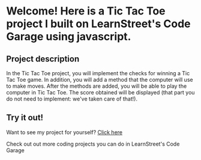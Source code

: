 
Welcome! Here is a Tic Tac Toe project I built on LearnStreet's Code Garage using javascript.
===============================================================================================================

Project description
-------------------------

In the Tic Tac Toe project, you will implement the checks for winning a Tic Tac Toe game. In addition, you will add a method that the computer will use to make moves. After the methods are added, you will be able to play the computer in Tic Tac Toe. The score obtained will be displayed (that part you do not need to implement: we've taken care of that!).

Try it out!
--------------

Want to see my project for yourself? [Click here](http://www.learnstreet.com//view_profile/529a5ff976b99c10a00036a2/project)

Check out out more coding projects you can do in LearnStreet's Code Garage
		